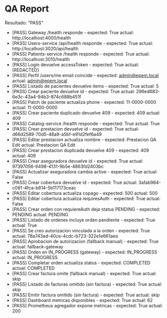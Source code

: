 ﻿# QA Report
Resultado: "PASS"

- [PASS] Gateway /health responde - expected: True actual: http://localhost:4000/health
- [PASS] Users-service /api/health responde - expected: True actual: http://localhost:3020/api/health
- [PASS] Patients-service /health responde - expected: True actual: http://localhost:3010/health
- [PASS] Login devuelve accessToken - expected: True actual: [REDACTED]
- [PASS] Perfil /users/me email coincide - expected: admin@epem.local actual: admin@epem.local
- [PASS] Listado de pacientes devuelve items - expected: True actual: 5
- [PASS] Crear paciente devuelve id - expected: True actual: 296ed683-6e3c-43a4-94b3-874c688b451f
- [PASS] Patch de paciente actualiza phone - expected: 11-0000-0000 actual: 11-0000-0000
- [PASS] Crear paciente duplicado devuelve 409 - expected: 409 actual: 409
- [PASS] Catalog-service /health responde - expected: True actual: True
- [PASS] Crear prestacion devuelve id - expected: True actual: d66d2589-70d5-48a9-a5bf-e91d2fef6a49
- [PASS] Editar prestacion actualiza nombre - expected: Prestacion QA Edit actual: Prestacion QA Edit
- [PASS] Crear prestacion duplicada devuelve 409 - expected: 409 actual: 409
- [PASS] Crear aseguradora devuelve id - expected: True actual: 97397056-6498-4131-9b5e-4863fd2403bc
- [PASS] Actualizar aseguradora cambia active - expected: True actual: False
- [PASS] Crear cobertura devuelve id - expected: True actual: 3afab964-c081-4fca-b814-5b117173ceac
- [PASS] Editar cobertura actualiza copago - expected: 500 actual: 500
- [PASS] Editar cobertura actualiza requiresAuth - expected: True actual: False
- [PASS] Crear orden con requiereAuth deja status PENDING - expected: PENDING actual: PENDING
- [PASS] Listado de ordenes incluye orden pendiente - expected: True actual: True
- [PASS] Se creo autorizacion vinculada a la orden - expected: True actual: 78a743ad-40ce-4cdc-b723-322e1e661aea
- [PASS] Aprobacion de autorizacion (fallback manual) - expected: True actual: fallback-gateway
- [PASS] Orden en IN_PROGRESS (gateway) - expected: IN_PROGRESS actual: IN_PROGRESS
- [PASS] Completar orden actualiza status - expected: COMPLETED actual: COMPLETED
- [PASS] Crear factura omite (fallback manual) - expected: True actual: skip
- [PASS] Listado de facturas omitido (sin factura) - expected: True actual: skip
- [PASS] Emitir factura omitido (sin factura) - expected: True actual: skip
- [PASS] Dashboard metricas disponibles - expected: True actual: 62
- [PASS] Prometheus agregador expone metricas - expected: True actual: 200

